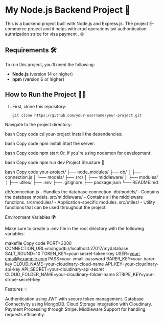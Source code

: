# My Node.js Backend Project 🚀

This is a backend project built with Node.js and Express.js. The project E-commerce project  and it helps with crud operations 
jwt 
authontication 
authrization
stripe for visa payment . 🌐

## Requirements 🛠️

To run this project, you'll need the following:

- **Node.js** (version 14 or higher)
- **npm** (version 6 or higher)

## How to Run the Project 🏃‍♂️

1. First, clone this repository:

   ```bash
   git clone https://github.com/your-username/your-project.git
Navigate to the project directory:

bash
Copy code
cd your-project
Install the dependencies:

bash
Copy code
npm install
Start the server:

bash
Copy code
npm start
Or, if you're using nodemon for development:

bash
Copy code
npm run dev
Project Structure 📁

bash
Copy code
your-project/
├── node_modules/
├── db/
│   ├── connection.js
│   └── models/
├── src/
│   ├── middleware/
│   ├── modules/
│   ├── utiles/
├── .env
├── .gitignore
├── package.json
└── README.md


db/connection.js - Handles the database connection.
db/models/ - Contains the database models.
src/middleware/ - Contains all the middleware functions.
src/modules/ - Application-specific modules.
src/utiles/ - Utility functions that can be used throughout the project.


Environment Variables 🌍

Make sure to create a .env file in the root directory with the following variables:

makefile
Copy code
PORT=3000
CONNECTION_URL=mongodb://localhost:27017/mydatabase
SALT_ROUND=10
TOKEN_KEY=your-secret-token-key
USER=your-email@example.com
PASS=your-email-password
BARER_KEY=your-barer-key
CLOUD_NAME=your-cloudinary-cloud-name
API_KEY=your-cloudinary-api-key
API_SECRET=your-cloudinary-api-secret
CLOUD_FOLDER_NAME=your-cloudinary-folder-name
STRIPE_KEY=your-stripe-secret-key


Features ✨


Authentication using JWT with secure token management.
Database Connectivity using MongoDB.
Cloud Storage integration with Cloudinary.
Payment Processing through Stripe.
Middleware Support for handling requests efficiently.
